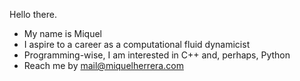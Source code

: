 Hello there.
- My name is Miquel
- I aspire to a career as a computational fluid dynamicist
- Programming-wise, I am interested in C++ and, perhaps, Python
- Reach me by mail@miquelherrera.com

<!---
mikiandh/mikiandh is a ✨ special ✨ repository because its `README.md` (this file) appears on your GitHub profile.
You can click the Preview link to take a look at your changes.
--->

